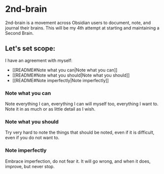 # 2nd-brain

2nd-brain is a movement across Obsidian users to document, note, and journal their brains. This will be my 4th attempt at starting and maintaining a Second Brain.

## Let's set scope:
I have an agreement with myself:
- [[README#Note what you can|Note what you can]]
- [[README#Note what you should|Note what you should]]
- [[README#Note imperfectly|Note imperfectly]]

### Note what you can
Note everything I can, everything I can will myself too, everything I want to. Note it in as much or as little detail as I wish. 

### Note what you should
Try very hard to note the things that should be noted, even if it is difficult, even if you do not want to.

### Note imperfectly
Embrace imperfection, do not fear it. It will go wrong, and when it does, improve, but never stop.